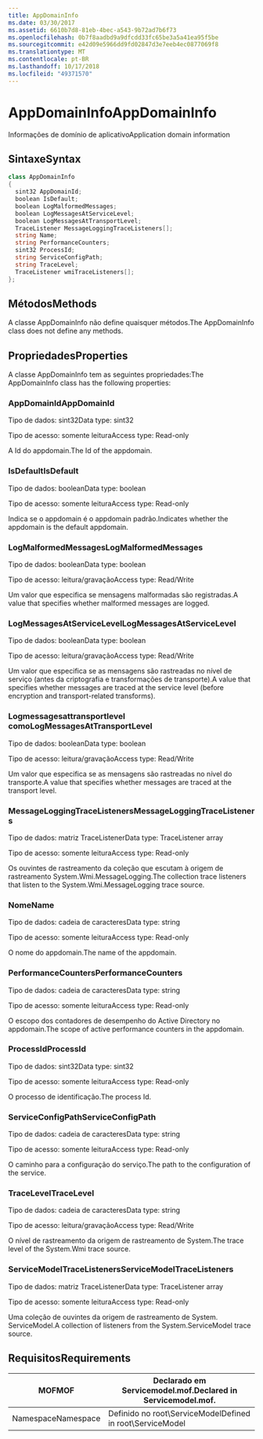 ```yaml
---
title: AppDomainInfo
ms.date: 03/30/2017
ms.assetid: 6610b7d8-81eb-4bec-a543-9b72ad7b6f73
ms.openlocfilehash: 0b7f8aadbd9a9dfcdd33fc65be3a5a41ea95f5be
ms.sourcegitcommit: e42d09e5966dd9fd02847d3e7eeb4ec0877069f8
ms.translationtype: MT
ms.contentlocale: pt-BR
ms.lasthandoff: 10/17/2018
ms.locfileid: "49371570"
---
```

# <a name="appdomaininfo"></a><span data-ttu-id="18338-102">AppDomainInfo</span><span class="sxs-lookup"><span data-stu-id="18338-102">AppDomainInfo</span></span>
<span data-ttu-id="18338-103">Informações de domínio de aplicativo</span><span class="sxs-lookup"><span data-stu-id="18338-103">Application domain information</span></span>  
  
## <a name="syntax"></a><span data-ttu-id="18338-104">Sintaxe</span><span class="sxs-lookup"><span data-stu-id="18338-104">Syntax</span></span>  
  
```csharp
class AppDomainInfo  
{  
  sint32 AppDomainId;  
  boolean IsDefault;  
  boolean LogMalformedMessages;  
  boolean LogMessagesAtServiceLevel;  
  boolean LogMessagesAtTransportLevel;  
  TraceListener MessageLoggingTraceListeners[];  
  string Name;  
  string PerformanceCounters;  
  sint32 ProcessId;  
  string ServiceConfigPath;  
  string TraceLevel;  
  TraceListener wmiTraceListeners[];  
};  
```  
  
## <a name="methods"></a><span data-ttu-id="18338-105">Métodos</span><span class="sxs-lookup"><span data-stu-id="18338-105">Methods</span></span>  
 <span data-ttu-id="18338-106">A classe AppDomainInfo não define quaisquer métodos.</span><span class="sxs-lookup"><span data-stu-id="18338-106">The AppDomainInfo class does not define any methods.</span></span>  
  
## <a name="properties"></a><span data-ttu-id="18338-107">Propriedades</span><span class="sxs-lookup"><span data-stu-id="18338-107">Properties</span></span>  
 <span data-ttu-id="18338-108">A classe AppDomainInfo tem as seguintes propriedades:</span><span class="sxs-lookup"><span data-stu-id="18338-108">The AppDomainInfo class has the following properties:</span></span>  
  
### <a name="appdomainid"></a><span data-ttu-id="18338-109">AppDomainId</span><span class="sxs-lookup"><span data-stu-id="18338-109">AppDomainId</span></span>  
 <span data-ttu-id="18338-110">Tipo de dados: sint32</span><span class="sxs-lookup"><span data-stu-id="18338-110">Data type: sint32</span></span>  
  
 <span data-ttu-id="18338-111">Tipo de acesso: somente leitura</span><span class="sxs-lookup"><span data-stu-id="18338-111">Access type: Read-only</span></span>  
  
 <span data-ttu-id="18338-112">A Id do appdomain.</span><span class="sxs-lookup"><span data-stu-id="18338-112">The Id of the appdomain.</span></span>  
  
### <a name="isdefault"></a><span data-ttu-id="18338-113">IsDefault</span><span class="sxs-lookup"><span data-stu-id="18338-113">IsDefault</span></span>  
 <span data-ttu-id="18338-114">Tipo de dados: boolean</span><span class="sxs-lookup"><span data-stu-id="18338-114">Data type: boolean</span></span>  
  
 <span data-ttu-id="18338-115">Tipo de acesso: somente leitura</span><span class="sxs-lookup"><span data-stu-id="18338-115">Access type: Read-only</span></span>  
  
 <span data-ttu-id="18338-116">Indica se o appdomain é o appdomain padrão.</span><span class="sxs-lookup"><span data-stu-id="18338-116">Indicates whether the appdomain is the default appdomain.</span></span>  
  
### <a name="logmalformedmessages"></a><span data-ttu-id="18338-117">LogMalformedMessages</span><span class="sxs-lookup"><span data-stu-id="18338-117">LogMalformedMessages</span></span>  
 <span data-ttu-id="18338-118">Tipo de dados: boolean</span><span class="sxs-lookup"><span data-stu-id="18338-118">Data type: boolean</span></span>  
  
 <span data-ttu-id="18338-119">Tipo de acesso: leitura/gravação</span><span class="sxs-lookup"><span data-stu-id="18338-119">Access type: Read/Write</span></span>  
  
 <span data-ttu-id="18338-120">Um valor que especifica se mensagens malformadas são registradas.</span><span class="sxs-lookup"><span data-stu-id="18338-120">A value that specifies whether malformed messages are logged.</span></span>  
  
### <a name="logmessagesatservicelevel"></a><span data-ttu-id="18338-121">LogMessagesAtServiceLevel</span><span class="sxs-lookup"><span data-stu-id="18338-121">LogMessagesAtServiceLevel</span></span>  
 <span data-ttu-id="18338-122">Tipo de dados: boolean</span><span class="sxs-lookup"><span data-stu-id="18338-122">Data type: boolean</span></span>  
  
 <span data-ttu-id="18338-123">Tipo de acesso: leitura/gravação</span><span class="sxs-lookup"><span data-stu-id="18338-123">Access type: Read/Write</span></span>  
  
 <span data-ttu-id="18338-124">Um valor que especifica se as mensagens são rastreadas no nível de serviço (antes da criptografia e transformações de transporte).</span><span class="sxs-lookup"><span data-stu-id="18338-124">A value that specifies whether messages are traced at the service level (before encryption and transport-related transforms).</span></span>  
  
### <a name="logmessagesattransportlevel"></a><span data-ttu-id="18338-125">Logmessagesattransportlevel como</span><span class="sxs-lookup"><span data-stu-id="18338-125">LogMessagesAtTransportLevel</span></span>  
 <span data-ttu-id="18338-126">Tipo de dados: boolean</span><span class="sxs-lookup"><span data-stu-id="18338-126">Data type: boolean</span></span>  
  
 <span data-ttu-id="18338-127">Tipo de acesso: leitura/gravação</span><span class="sxs-lookup"><span data-stu-id="18338-127">Access type: Read/Write</span></span>  
  
 <span data-ttu-id="18338-128">Um valor que especifica se as mensagens são rastreadas no nível do transporte.</span><span class="sxs-lookup"><span data-stu-id="18338-128">A value that specifies whether messages are traced at the transport level.</span></span>  
  
### <a name="messageloggingtracelisteners"></a><span data-ttu-id="18338-129">MessageLoggingTraceListeners</span><span class="sxs-lookup"><span data-stu-id="18338-129">MessageLoggingTraceListeners</span></span>  
 <span data-ttu-id="18338-130">Tipo de dados: matriz TraceListener</span><span class="sxs-lookup"><span data-stu-id="18338-130">Data type: TraceListener array</span></span>  
  
 <span data-ttu-id="18338-131">Tipo de acesso: somente leitura</span><span class="sxs-lookup"><span data-stu-id="18338-131">Access type: Read-only</span></span>  
  
 <span data-ttu-id="18338-132">Os ouvintes de rastreamento da coleção que escutam à origem de rastreamento System.Wmi.MessageLogging.</span><span class="sxs-lookup"><span data-stu-id="18338-132">The collection trace listeners that listen to the System.Wmi.MessageLogging trace source.</span></span>  
  
### <a name="name"></a><span data-ttu-id="18338-133">Nome</span><span class="sxs-lookup"><span data-stu-id="18338-133">Name</span></span>  
 <span data-ttu-id="18338-134">Tipo de dados: cadeia de caracteres</span><span class="sxs-lookup"><span data-stu-id="18338-134">Data type: string</span></span>  
  
 <span data-ttu-id="18338-135">Tipo de acesso: somente leitura</span><span class="sxs-lookup"><span data-stu-id="18338-135">Access type: Read-only</span></span>  
  
 <span data-ttu-id="18338-136">O nome do appdomain.</span><span class="sxs-lookup"><span data-stu-id="18338-136">The name of the appdomain.</span></span>  
  
### <a name="performancecounters"></a><span data-ttu-id="18338-137">PerformanceCounters</span><span class="sxs-lookup"><span data-stu-id="18338-137">PerformanceCounters</span></span>  
 <span data-ttu-id="18338-138">Tipo de dados: cadeia de caracteres</span><span class="sxs-lookup"><span data-stu-id="18338-138">Data type: string</span></span>  
  
 <span data-ttu-id="18338-139">Tipo de acesso: somente leitura</span><span class="sxs-lookup"><span data-stu-id="18338-139">Access type: Read-only</span></span>  
  
 <span data-ttu-id="18338-140">O escopo dos contadores de desempenho do Active Directory no appdomain.</span><span class="sxs-lookup"><span data-stu-id="18338-140">The scope of active performance counters in the appdomain.</span></span>  
  
### <a name="processid"></a><span data-ttu-id="18338-141">ProcessId</span><span class="sxs-lookup"><span data-stu-id="18338-141">ProcessId</span></span>  
 <span data-ttu-id="18338-142">Tipo de dados: sint32</span><span class="sxs-lookup"><span data-stu-id="18338-142">Data type: sint32</span></span>  
  
 <span data-ttu-id="18338-143">Tipo de acesso: somente leitura</span><span class="sxs-lookup"><span data-stu-id="18338-143">Access type: Read-only</span></span>  
  
 <span data-ttu-id="18338-144">O processo de identificação.</span><span class="sxs-lookup"><span data-stu-id="18338-144">The process Id.</span></span>  
  
### <a name="serviceconfigpath"></a><span data-ttu-id="18338-145">ServiceConfigPath</span><span class="sxs-lookup"><span data-stu-id="18338-145">ServiceConfigPath</span></span>  
 <span data-ttu-id="18338-146">Tipo de dados: cadeia de caracteres</span><span class="sxs-lookup"><span data-stu-id="18338-146">Data type: string</span></span>  
  
 <span data-ttu-id="18338-147">Tipo de acesso: somente leitura</span><span class="sxs-lookup"><span data-stu-id="18338-147">Access type: Read-only</span></span>  
  
 <span data-ttu-id="18338-148">O caminho para a configuração do serviço.</span><span class="sxs-lookup"><span data-stu-id="18338-148">The path to the configuration of the service.</span></span>  
  
### <a name="tracelevel"></a><span data-ttu-id="18338-149">TraceLevel</span><span class="sxs-lookup"><span data-stu-id="18338-149">TraceLevel</span></span>  
 <span data-ttu-id="18338-150">Tipo de dados: cadeia de caracteres</span><span class="sxs-lookup"><span data-stu-id="18338-150">Data type: string</span></span>  
  
 <span data-ttu-id="18338-151">Tipo de acesso: leitura/gravação</span><span class="sxs-lookup"><span data-stu-id="18338-151">Access type: Read/Write</span></span>  
  
 <span data-ttu-id="18338-152">O nível de rastreamento da origem de rastreamento de System.</span><span class="sxs-lookup"><span data-stu-id="18338-152">The trace level of the System.Wmi trace source.</span></span>  
  
### <a name="servicemodeltracelisteners"></a><span data-ttu-id="18338-153">ServiceModelTraceListeners</span><span class="sxs-lookup"><span data-stu-id="18338-153">ServiceModelTraceListeners</span></span>  
 <span data-ttu-id="18338-154">Tipo de dados: matriz TraceListener</span><span class="sxs-lookup"><span data-stu-id="18338-154">Data type: TraceListener array</span></span>  
  
 <span data-ttu-id="18338-155">Tipo de acesso: somente leitura</span><span class="sxs-lookup"><span data-stu-id="18338-155">Access type: Read-only</span></span>  
  
 <span data-ttu-id="18338-156">Uma coleção de ouvintes da origem de rastreamento de System. ServiceModel.</span><span class="sxs-lookup"><span data-stu-id="18338-156">A collection of listeners from the System.ServiceModel trace source.</span></span>  
  
## <a name="requirements"></a><span data-ttu-id="18338-157">Requisitos</span><span class="sxs-lookup"><span data-stu-id="18338-157">Requirements</span></span>  
  
|<span data-ttu-id="18338-158">MOF</span><span class="sxs-lookup"><span data-stu-id="18338-158">MOF</span></span>|<span data-ttu-id="18338-159">Declarado em Servicemodel.mof.</span><span class="sxs-lookup"><span data-stu-id="18338-159">Declared in Servicemodel.mof.</span></span>|  
|---------|-----------------------------------|  
|<span data-ttu-id="18338-160">Namespace</span><span class="sxs-lookup"><span data-stu-id="18338-160">Namespace</span></span>|<span data-ttu-id="18338-161">Definido no root\ServiceModel</span><span class="sxs-lookup"><span data-stu-id="18338-161">Defined in root\ServiceModel</span></span>|
